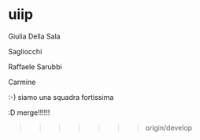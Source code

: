 # uiip

Giulia Della Sala

Sagliocchi






Raffaele Sarubbi

Carmine






















:-) siamo una squadra fortissima




















































































































































































































































































































































































:D merge!!!!!!

>>>>>>> origin/develop

